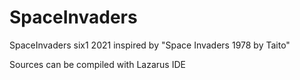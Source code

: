# SpaceInvaders
SpaceInvaders six1 2021 inspired by "Space Invaders 1978 by Taito"

Sources can be compiled with Lazarus IDE
